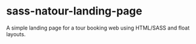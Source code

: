# sass-natour-landing-page

A simple landing page for a tour booking web using HTML/SASS and float layouts.
